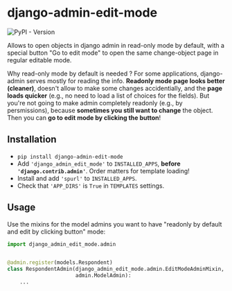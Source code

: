 # django-admin-edit-mode
![PyPI - Version](https://img.shields.io/pypi/v/django-admin-edit-mode)


Allows to open objects in django admin in read-only mode by default,
with a special button "Go to edit mode" to open the same change-object page in regular editable mode.

Why read-only mode by default is needed ? For some applications, django-admin serves mostly for reading the info.
**Readonly mode page looks better (cleaner)**, doesn't allow to make some changes accidentially, and the **page loads quicker** (e.g., no need to load a list of choices for the fields).
But you're not going to make admin completely readonly (e.g., by persmissions), because **sometimes you still want to change** the object.
Then you can **go to edit mode by clicking the button**!


## Installation

* `pip install django-admin-edit-mode`
* Add `'django_admin_edit_mode'` to `INSTALLED_APPS`, **before `'django.contrib.admin'`**. Order matters for template loading!
* Install and add `'spurl'` to `INSTALLED_APPS`.
* Check that `'APP_DIRS'` is `True` in `TEMPLATES` settings.


## Usage

Use the mixins for the model admins you want to have "readonly by default and edit by clicking button" mode:

```python
import django_admin_edit_mode.admin


@admin.register(models.Respondent)
class RespondentAdmin(django_admin_edit_mode.admin.EditModeAdminMixin,
                      admin.ModelAdmin):
    ...
    
```
